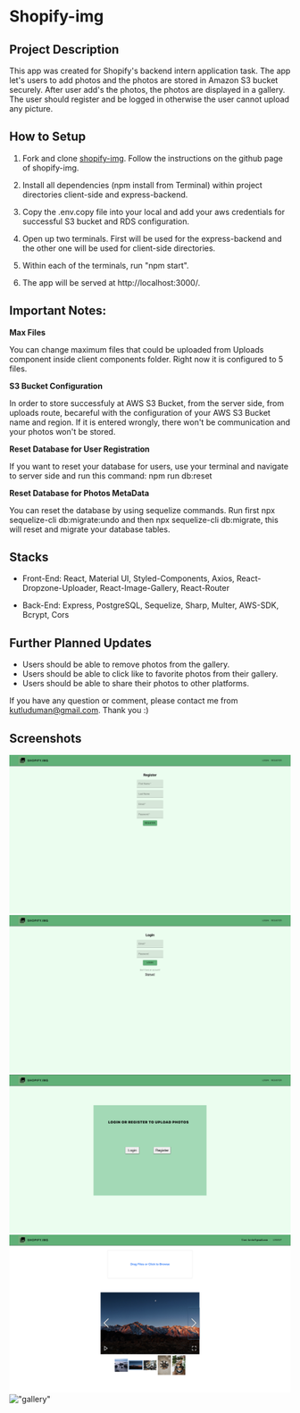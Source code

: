 Shopify-img
=========

##  Project Description

This app was created for Shopify's backend intern application task. The app let's users to add photos and the photos are stored in Amazon S3 bucket securely. After user add's the photos, the photos are displayed in a gallery. The user should register and be logged in otherwise the user cannot upload any picture.

## How to Setup

1. Fork and clone [shopify-img](https://github.com/kutluduman/shopify-img). Follow the instructions on the github page of shopify-img.

2. Install all dependencies (npm install from Terminal) within project directories client-side and express-backend.

3. Copy the .env.copy file into your local and add your aws credentials for successful S3 bucket and RDS configuration.

4. Open up two terminals. First will be used for the express-backend and the other one will be used for client-side directories. 

5. Within each of the terminals, run "npm start". 

6.  The app will be served at http://localhost:3000/.


## Important Notes:


**Max Files**

You can change maximum files that could be uploaded from Uploads component inside client components folder.
 Right now it is configured to 5 files.

**S3 Bucket Configuration**

In order to store successfuly at AWS S3 Bucket, from the server side, from uploads route, becareful with the configuration of your AWS S3 Bucket name and region. If it is entered wrongly, there won't be communication and your photos won't be stored.

**Reset Database for User Registration**

If you want to reset your database for users, use your terminal and navigate to server side and run this command:
npm run db:reset


**Reset Database for Photos MetaData**

You can reset the database by using sequelize commands. Run first npx sequelize-cli db:migrate:undo and then npx sequelize-cli db:migrate, this will reset and migrate your database tables.




## Stacks


- Front-End: React, Material UI, Styled-Components, Axios, React-Dropzone-Uploader, React-Image-Gallery, React-Router

- Back-End: Express, PostgreSQL, Sequelize, Sharp, Multer, AWS-SDK, Bcrypt, Cors



## Further Planned Updates

- Users should be able to remove photos from the gallery.
- Users should be able to click like to favorite photos from their gallery.
- Users should be able to share their photos to other platforms.

If you have any question or comment, please contact me from kutluduman@gmail.com. Thank you :) 


## Screenshots


!["register"](https://github.com/kutluduman/shopify-img/blob/master/docs/Screen%20Shot%202021-01-17%20at%206.45.19%20AM.png?raw=true)
!["login"](https://github.com/kutluduman/shopify-img/blob/master/docs/Screen%20Shot%202021-01-17%20at%206.45.26%20AM.png?raw=true)
!["landing"](https://github.com/kutluduman/shopify-img/blob/master/docs/Screen%20Shot%202021-01-17%20at%206.45.09%20AM.png?raw=true)
!["Home"](https://github.com/kutluduman/shopify-img/blob/master/docs/Screen%20Shot%202021-01-17%20at%206.48.32%20AM.png?raw=true)
!["gallery"](https://github.com/kutluduman/shopify-img/blob/master/docs/Screen%20Shot%202021-01-17%20at%206.49.07%20AM.png?raw=true)
